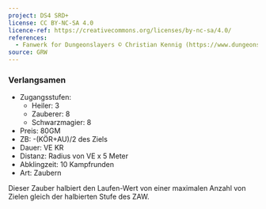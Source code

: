 ```yaml
---
project: DS4 SRD+
license: CC BY-NC-SA 4.0
licence-ref: https://creativecommons.org/licenses/by-nc-sa/4.0/
references: 
  - Fanwerk for Dungeonslayers © Christian Kennig (https://www.dungeonslayers.net/)
source: GRW
---
```


### Verlangsamen

- Zugangsstufen:
  - Heiler: 3
  - Zauberer: 8
  - Schwarzmagier: 8
- Preis: 80GM
- ZB: -(KÖR+AU)/2 des Ziels
- Dauer: VE KR
- Distanz: Radius von VE x 5 Meter
- Abklingzeit: 10 Kampfrunden
- Art: Zaubern

Dieser Zauber halbiert den Laufen-Wert von einer maximalen Anzahl von Zielen gleich der halbierten Stufe des ZAW.

